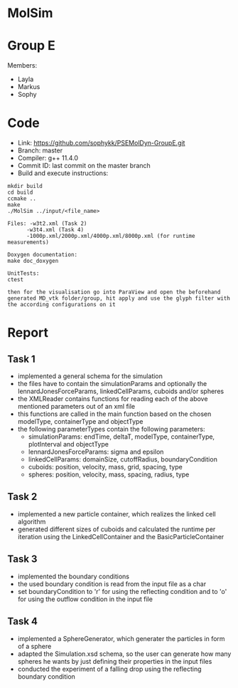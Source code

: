 MolSim
===
# Group E #
Members:
* Layla
* Markus
* Sophy

# Code #
* Link:     https://github.com/sophykk/PSEMolDyn-GroupE.git
* Branch:   master
* Compiler: g++ 11.4.0
* Commit ID: last commit on the master branch
* Build and execute instructions:
 ```
 mkdir build
 cd build
 ccmake ..
 make
 ./MolSim ../input/<file_name>

Files: -w3t2.xml (Task 2)
       -w3t4.xml (Task 4)
       -1000p.xml/2000p.xml/4000p.xml/8000p.xml (for runtime measurements)
 
 Doxygen documentation: 
 make doc_doxygen

UnitTests:
ctest
 
 then for the visualisation go into ParaView and open the beforehand generated MD_vtk folder/group, hit apply and use the glyph filter with the according configurations on it
```
# Report #
## Task 1 ##

- implemented a general schema for the simulation
- the files have to contain the simulationParams and optionally the lennardJonesForceParams, linkedCellParams, cuboids and/or spheres
- the XMLReader contains functions for reading each of the above mentioned parameters out of an xml file
- this functions are called in the main function based on the chosen modelType, containerType and objectType
- the following parameterTypes contain the following parameters:
  - simulationParams: endTime, deltaT, modelType, containerType, plotInterval and objectType
  - lennardJonesForceParams: sigma and epsilon
  - linkedCellParams: domainSize, cutoffRadius, boundaryCondition
  - cuboids: position, velocity, mass, grid, spacing, type
  - spheres: position, velocity, mass, spacing, radius, type

## Task 2 ##

- implemented a new particle container, which realizes the linked cell algorithm
- generated different sizes of cuboids and calculated the runtime per iteration using the LinkedCellContainer and the BasicParticleContainer
  
## Task 3 ##

- implemented the boundary conditions
- the used boundary condition is read from the input file as a char
- set boundaryCondition to 'r' for using the reflecting condition and to 'o' for using the outflow condition in the input file
  

## Task 4 ##

- implemented a SphereGenerator, which generater the particles in form of a sphere
- adapted the Simulation.xsd schema, so the user can generate how many spheres he wants by just defining their properties in the input files
- conducted the experiment of a falling drop using the reflecting boundary condition
